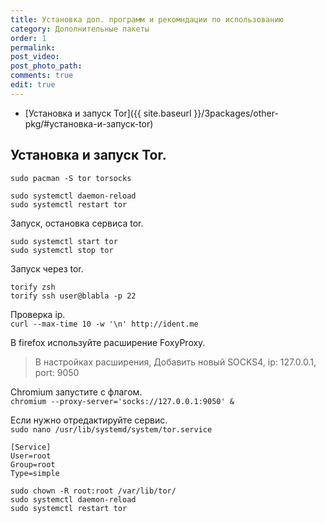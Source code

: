 ```yaml
---
title: Установка доп. программ и рекомндации по использованию
category: Дополнительные пакеты
order: 1
permalink:
post_video: 
post_photo_path: 
comments: true
edit: true
---
```


- [Установка и запуск Tor]({{ site.baseurl }}/3packages/other-pkg/#установка-и-запуск-tor)


## Установка и запуск Tor.  
`sudo pacman -S tor torsocks`

```
sudo systemctl daemon-reload
sudo systemctl restart tor
```

Запуск, остановка сервиса tor.
```
sudo systemctl start tor
sudo systemctl stop tor
```

Запуск через tor.
```
torify zsh
torify ssh user@blabla -p 22
```

Проверка ip.  
`curl --max-time 10 -w '\n' http://ident.me`

В firefox используйте расширение FoxyProxy.

> В настройках расширения, Добавить новый SOCKS4, ip: 127.0.0.1, port: 9050

Chromium запустите с флагом.  
`chromium --proxy-server='socks://127.0.0.1:9050' &`

Если нужно отредактируйте сервис.  
`sudo nano /usr/lib/systemd/system/tor.service`

```
[Service]
User=root
Group=root
Type=simple
```
```
sudo chown -R root:root /var/lib/tor/
sudo systemctl daemon-reload
sudo systemctl restart tor
```